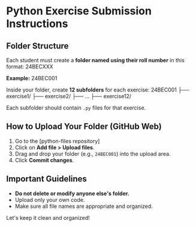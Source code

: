 
# Python Exercise Submission Instructions


## Folder Structure
Each student must create a **folder named using their roll number** in this format:
24BECXXX

**Example:**
24BEC001


Inside your folder, create **12 subfolders** for each exercise:
24BEC001
├── exercise1/
├── exercise2/
├── ...
├── exercise12/

Each subfolder should contain `.py` files for that exercise.


## How to Upload Your Folder (GitHub Web)

1. Go to the [python-files repository]
2. Click on **Add file > Upload files**.
3. Drag and drop your folder (e.g., `24BEC001`) into the upload area.
4. Click **Commit changes**.


## Important Guidelines

- **Do not delete or modify anyone else's folder.**
- Upload only your own code.
- Make sure all file names are appropriate and organized.

Let's keep it clean and organized!

